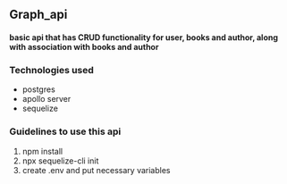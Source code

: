 ## Graph_api
#### basic api that has CRUD functionality for user, books and author, along with association with books and author

### Technologies used
- postgres
- apollo server
- sequelize

### Guidelines to use this api
1. npm install
2. npx sequelize-cli init
3. create .env and put necessary variables
